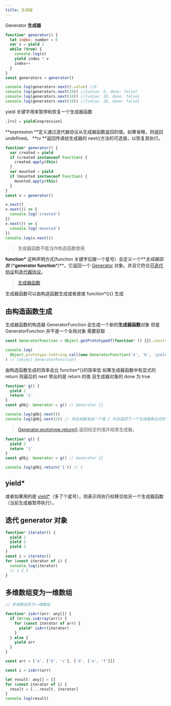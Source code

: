 ```yaml
---
title: 生成器
---
```


Generator **生成器**

```javascript
function* generator() {
  let index: number = 0
  var v = yield 2
  while (true) {
    console.log(v)
    yield index * v
    index++
  }
}
const generators = generator()

console.log(generators.next().value) //0
console.log(generators.next(10)) //{value: 0, done: false}
console.log(generators.next(10)) //{value: 10, done: false}
console.log(generators.next(10)) //{value: 20, done: false}
```

yield 关键字用来暂停和恢复一个生成器函数

```javascript
;[rv] = yield[expression]
```

**expression **定义通过迭代器协议从生成器函数返回的值。如果省略，则返回 undefined。
**rv **返回传递给生成器的 next()方法的可选值，以恢复其执行。

```javascript
function* generator() {
  var created = yield
  if (created instanceof Function) {
    created.apply(this)
  }
  var mounted = yield
  if (mounted instanceof Function) {
    mounted.apply(this)
  }
}
const v = generator()

v.next()
v.next(() => {
  console.log('created')
})
v.next(() => {
  console.log('mounted')
})
console.log(v.next())
```

> 生成器函数不能当作构造函数使用

**function\*** 这种声明方式(function 关键字后跟一个星号）会定义一个**_生成器函数_ (\***generator function**\*)**，它返回一个 [Generator](https://developer.mozilla.org/zh-CN/docs/Web/JavaScript/Reference/Global_Objects/Generator) 对象。并且它符合[可迭代协议](https://developer.mozilla.org/zh-CN/docs/Web/JavaScript/Reference/Iteration_protocols#iterable)和[迭代器协议](https://developer.mozilla.org/zh-CN/docs/Web/JavaScript/Reference/Iteration_protocols#iterator)。

> [生成器函数](https://developer.mozilla.org/zh-CN/docs/Web/JavaScript/Reference/Statements/function*)

生成器函数可以由构造函数生成或者直接 function\*(){} 生成

## 由构造函数生成

生成器函数的构造器 GeneratorFunction 会生成一个新的**生成器函数**对象
但是 GeneratorFunction 并不是一个全局对象 需要获取

```javascript
const GeneratorFunction = Object.getPrototypeOf(function* () {}).constructor

console.log(
  Object.prototype.toString.call(new GeneratorFunction('a', 'b', 'yield a + b'))
) // [object GeneratorFunction]
```

由构造函数生成的效率会比 function\*{}的效率低
如果生成器函数中有显式的 return 则最后的 next 带出的是 return 的值 且生成器对象的 done 为 true

```javascript
function* g() {
  yield 2
  return '1'
}
const gObj: Generator = g() // Generator {}

console.log(gObj.next())
console.log(gObj.next(2)) // 向生成器发送一个值 2 并且返回下一个生成器表达式的值
```

> [Generator.prototype.return()](https://developer.mozilla.org/zh-CN/docs/Web/JavaScript/Reference/Global_Objects/Generator/return) 返回给定的值并结束生成器。

```javascript
function* g() {
  yield 2
  return '1'
}
const gObj: Generator = g() // Generator {}

console.log(gObj.return('1')) // 1
```

## yield\*

或者如果用的是 [yield\*](https://developer.mozilla.org/zh-CN/docs/Web/JavaScript/Reference/Operators/yield*)（多了个星号），则表示将执行权移交给另一个生成器函数（当前生成器暂停执行）。

## 迭代 generator 对象

```javascript
function* iterator() {
  yield 1
  yield 2
  yield 3
}
const i = iterator()
for (const iterator of i) {
  console.log(iterator)
  // 1 2 3
}
```

## 多维数组变为一维数组

```javascript
// 多维数组变为一维数组

function* isArr(arr: any[]) {
  if (Array.isArray(arr)) {
    for (const iterator of arr) {
      yield* isArr(iterator)
    }
  } else {
    yield arr
  }
}

const arr = ['a', ['b', 'c'], ['d', ['e', 'f']]]

const i = isArr(arr)

let result: any[] = []
for (const iterator of i) {
  result = [...result, iterator]
}
console.log(result)
```
